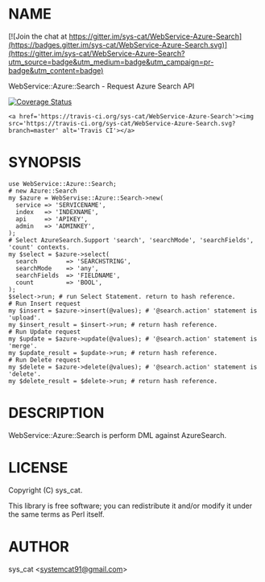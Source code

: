 # NAME

[![Join the chat at https://gitter.im/sys-cat/WebService-Azure-Search](https://badges.gitter.im/sys-cat/WebService-Azure-Search.svg)](https://gitter.im/sys-cat/WebService-Azure-Search?utm_source=badge&utm_medium=badge&utm_campaign=pr-badge&utm_content=badge)

WebService::Azure::Search - Request Azure Search API

<div>
    <a href='https://coveralls.io/github/sys-cat/WebService-Azure-Search?branch=master'><img src='https://coveralls.io/repos/github/sys-cat/WebService-Azure-Search/badge.svg?branch=master' alt='Coverage Status' /></a>

    <a href='https://travis-ci.org/sys-cat/WebService-Azure-Search'><img src='https://travis-ci.org/sys-cat/WebService-Azure-Search.svg?branch=master' alt='Travis CI'></a>
</div>

# SYNOPSIS

    use WebService::Azure::Search;
    # new Azure::Search
    my $azure = WebServise::Azure::Search->new(
      service => 'SERVICENAME',
      index   => 'INDEXNAME',
      api     => 'APIKEY',
      admin   => 'ADMINKEY',
    );
    # Select AzureSearch.Support 'search', 'searchMode', 'searchFields', 'count' contexts.
    my $select = $azure->select(
      search        => 'SEARCHSTRING',
      searchMode    => 'any',
      searchFields  => 'FIELDNAME',
      count         => 'BOOL',
    );
    $select->run; # run Select Statement. return to hash reference.
    # Run Insert request
    my $insert = $azure->insert(@values); # '@search.action' statement is 'upload'.
    my $insert_result = $insert->run; # return hash reference.
    # Run Update request
    my $update = $azure->update(@values); # '@search.action' statement is 'merge'.
    my $update_result = $update->run; # return hash reference.
    # Run Delete request
    my $delete = $azure->delete(@values); # '@search.action' statement is 'delete'.
    my $delete_result = $delete->run; # return hash reference.

# DESCRIPTION

WebService::Azure::Search is perform DML against AzureSearch.

# LICENSE

Copyright (C) sys\_cat.

This library is free software; you can redistribute it and/or modify
it under the same terms as Perl itself.

# AUTHOR

sys\_cat &lt;systemcat91@gmail.com>
